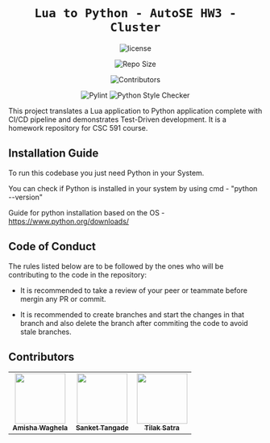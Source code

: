  <div align="center">

 
 # `Lua to Python - AutoSE HW3 - Cluster`

![license](https://img.shields.io/github/license/amisha-w/AutoSE-HW2-Data)
<!-- [![DOI](https://zenodo.org/badge/DOI/10.5281/zenodo.7592725.svg)](https://doi.org/10.5281/zenodo.7592725) -->
<!-- [![codecov](https://codecov.io/gh/amisha-w/AutoSE-HW2-Data/branch/main/graph/badge.svg?token=)](https://codecov.io/gh/amisha-w/AutoSE-HW2-Data)<br/> -->
<!-- ![Test Cases](https://img.shields.io/github/actions/workflow/status/amisha-w/AutoSE-HW2-Data/tests.yml?label=Test%20Cases) -->
![Repo Size](https://img.shields.io/github/repo-size/amisha-w/AutoSE-HW2-Data)
<!-- ![Issues](https://img.shields.io/github/issues-closed-raw/amisha-w/AutoSE-HW2-Data?color=yellow) -->
<!-- ![Release](https://img.shields.io/github/v/release/amisha-w/AutoSE-HW2-Data?color=green) -->
![Contributors](https://img.shields.io/github/contributors/amisha-w/AutoSE-HW2-Data?color=cyan)
<!-- ![PR](https://img.shields.io/github/issues-pr/amisha-w/AutoSE-HW2-Data?color=red) -->
<!-- ![PR Closed](https://img.shields.io/github/issues-pr-closed-raw/amisha-w/AutoSE-HW2-Data?color=red) -->
![Pylint](https://img.shields.io/github/actions/workflow/status/amisha-w/AutoSE-HW2-Data/pylint.yml?label=PyLint)
![Python Style Checker](https://img.shields.io/github/actions/workflow/status/amisha-w/AutoSE-HW2-Data/style_checker.yml?label=Python%20Style%20Checker)
<!-- ![Commit Activity](https://img.shields.io/github/commit-activity/w/amisha-w/AutoSE-HW2-Data?color=blue) -->

</div>
This project translates a Lua application to Python application complete with CI/CD pipeline and demonstrates Test-Driven development. It is a homework repository for CSC 591 course. 

## Installation Guide

To run this codebase you just need Python in your System.

You can check if Python is installed in your system by using cmd - "python --version"

Guide for python installation based on the OS - https://www.python.org/downloads/

## Code of Conduct

The rules listed below are to be followed by the ones who will be contributing to the code in the repository:

- It is recommended to take a review of your peer or teammate before mergin any PR or commit.

- It is recommended to create branches and start the changes in that branch and also delete the branch after commiting the code to avoid stale branches.

## Contributors
  
<table>
  <tr>
  <td align="center"><a href="https://github.com/amisha-w"><img src="https://avatars.githubusercontent.com/amisha-w" width="100px;" alt=""/><br /><sub><b>Amisha Waghela</b></sub></a></td>
  <td align="center"><a href="https://github.com/sankettangade"><img src="https://avatars.githubusercontent.com/sankettangade" width="100px;" alt=""/><br /><sub><b>Sanket Tangade</b></sub></a></td>
  <td align="center"><a href="https://github.com/tilaksatra"><img src="https://avatars.githubusercontent.com/tilaksatra" width="100px;" alt=""/><br /><sub><b>Tilak Satra</b></sub></a></td>
  </tr>
</table>


